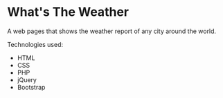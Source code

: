 # What's The Weather

A web pages that shows the weather report of any city around the world.

Technologies used:
<ul>
  <li>HTML</li>
  <li>CSS</li>
  <li>PHP</li>
  <li>jQuery</li>
  <li>Bootstrap</li>
 </ul>
